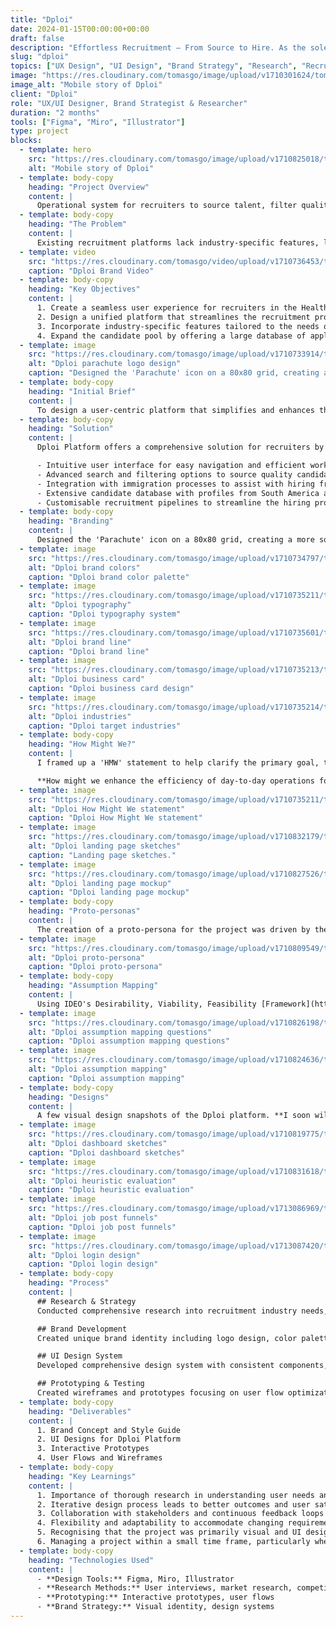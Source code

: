 ```yaml
---
title: "Dploi"
date: 2024-01-15T00:00:00+00:00
draft: false
description: "Effortless Recruitment — From Source to Hire. As the sole UX designer on the team I was charged with researching and designing the brand concept and UI for Dploi Platform (AUS/NZ)."
slug: "dploi"
topics: ["UX Design", "UI Design", "Brand Strategy", "Research", "Recruitment Platform"]
image: "https://res.cloudinary.com/tomasgo/image/upload/v1710301624/tomas-master/img/dploi-thumb_pfiund.jpg"
image_alt: "Mobile story of Dploi"
client: "Dploi"
role: "UX/UI Designer, Brand Strategist & Researcher"
duration: "2 months"
tools: ["Figma", "Miro", "Illustrator"]
type: project
blocks:
  - template: hero
    src: "https://res.cloudinary.com/tomasgo/image/upload/v1710825018/tomas-master/img/Hire_with_esse_post_xkhxil.jpg"
    alt: "Mobile story of Dploi"
  - template: body-copy
    heading: "Project Overview"
    content: |
      Operational system for recruiters to source talent, filter quality applicants, and hire successful applicants. From initial application, to recruitment pipeline, to interview, to assisting with immigration process, and finally to onboarding.
  - template: body-copy
    heading: "The Problem"
    content: |
      Existing recruitment platforms lack industry-specific features, leading to fragmented tools and inefficient processes for recruiters in New Zealand and Australia.
  - template: video
    src: "https://res.cloudinary.com/tomasgo/video/upload/v1710736453/tomas-master/videos/Dploi_ygh0yb.mp4"
    caption: "Dploi Brand Video"
  - template: body-copy
    heading: "Key Objectives"
    content: |
      1. Create a seamless user experience for recruiters in the Healthcare, Infrastructure, and IT industries.
      2. Design a unified platform that streamlines the recruitment process from sourcing talent to onboarding.
      3. Incorporate industry-specific features tailored to the needs of New Zealand and Australia markets.
      4. Expand the candidate pool by offering a large database of applicants from outbound countries such as South America and the Philippines.
  - template: image
    src: "https://res.cloudinary.com/tomasgo/image/upload/v1710733914/tomas-master/img/dploi_parachute_ymipaz.jpg"
    alt: "Dploi parachute logo design"
    caption: "Designed the 'Parachute' icon on a 80x80 grid, creating a more solid and structured mark."
  - template: body-copy
    heading: "Initial Brief"
    content: |
      To design a user-centric platform that simplifies and enhances the recruitment and hiring processes for recruiters in the Healthcare, Infrastructure, and IT industries in New Zealand and Australia.
  - template: body-copy
    heading: "Solution"
    content: |
      Dploi Platform offers a comprehensive solution for recruiters by providing a unified platform with industry-specific features. It includes:

      - Intuitive user interface for easy navigation and efficient workflow.
      - Advanced search and filtering options to source quality candidates.
      - Integration with immigration processes to assist with hiring from outbound countries.
      - Extensive candidate database with profiles from South America and the Philippines.
      - Customisable recruitment pipelines to streamline the hiring process.
  - template: body-copy
    heading: "Branding"
    content: |
      Designed the 'Parachute' icon on a 80x80 grid, creating a more solid and structured mark. Developed comprehensive brand identity including color palette, typography, and visual elements that reflect the platform's values and target audience.
  - template: image
    src: "https://res.cloudinary.com/tomasgo/image/upload/v1710734797/tomas-master/img/dploi_color_gopcyo.jpg"
    alt: "Dploi brand colors"
    caption: "Dploi brand color palette"
  - template: image
    src: "https://res.cloudinary.com/tomasgo/image/upload/v1710735211/tomas-master/img/dploi-typeface_uz9tfv.jpg"
    alt: "Dploi typography"
    caption: "Dploi typography system"
  - template: image
    src: "https://res.cloudinary.com/tomasgo/image/upload/v1710735601/tomas-master/img/dploi_brandline_akhlk7.jpg"
    alt: "Dploi brand line"
    caption: "Dploi brand line"
  - template: image
    src: "https://res.cloudinary.com/tomasgo/image/upload/v1710735213/tomas-master/img/dploi_bussines-card_btztwh.jpg"
    alt: "Dploi business card"
    caption: "Dploi business card design"
  - template: image
    src: "https://res.cloudinary.com/tomasgo/image/upload/v1710735214/tomas-master/img/dploi-industries_d8w7wr.jpg"
    alt: "Dploi industries"
    caption: "Dploi target industries"
  - template: body-copy
    heading: "How Might We?"
    content: |
      I framed up a 'HMW' statement to help clarify the primary goal, taking 'How', 'Who', and 'What' into consideration.

      **How might we enhance the efficiency of day-to-day operations for labor hire companies, through an intuitive workforce management web-app to improve communication between clients, employees and internal team?**
  - template: image
    src: "https://res.cloudinary.com/tomasgo/image/upload/v1710735211/tomas-master/img/dploi_hmw_zyvscp.jpg"
    alt: "Dploi How Might We statement"
    caption: "Dploi How Might We statement"
  - template: image
    src: "https://res.cloudinary.com/tomasgo/image/upload/v1710832179/tomas-master/img/dploi_landing_sketches_aloydj.jpg"
    alt: "Dploi landing page sketches"
    caption: "Landing page sketches."
  - template: image
    src: "https://res.cloudinary.com/tomasgo/image/upload/v1710827526/tomas-master/img/dploi_landing_page_mockup_ceeqqw.jpg"
    alt: "Dploi landing page mockup"
    caption: "Dploi landing page mockup"
  - template: body-copy
    heading: "Proto-personas"
    content: |
      The creation of a proto-persona for the project was driven by the need to establish a foundational understanding of our potential users and their anticipated needs. It's important to note that this persona is a prototype, formed primarily from general assumptions rather than empirical data. This proto-persona is not conclusive and requires validation through further research. While it offers a valuable framework for understanding our users, its assumptions need to be verified and refined through further research methods such as interviews, surveys, or observational studies.
  - template: image
    src: "https://res.cloudinary.com/tomasgo/image/upload/v1710809549/tomas-master/img/dploi_persona_obnbob.jpg"
    alt: "Dploi proto-persona"
    caption: "Dploi proto-persona"
  - template: body-copy
    heading: "Assumption Mapping"
    content: |
      Using IDEO's Desirability, Viability, Feasibility [Framework](https://makeiterate.com/ideos-desirability-viability-feasibility-framework-a-practical-guide/) (DVF) I created some diagrams using Miro to complete an assumption map. The three main question areas were: 1. Do they want this (Yellow), 2. Can we do this? (Blue), and 3. Should we do this? (Green). Of course the assumption map will need to be validated, we don't want to base our design decisions on assumptions.
  - template: image
    src: "https://res.cloudinary.com/tomasgo/image/upload/v1710826198/tomas-master/img/dploi_assumption_q_s_hs3xgt.jpg"
    alt: "Dploi assumption mapping questions"
    caption: "Dploi assumption mapping questions"
  - template: image
    src: "https://res.cloudinary.com/tomasgo/image/upload/v1710824636/tomas-master/img/dploi_assumption-mapping_iri5ly.jpg"
    alt: "Dploi assumption mapping"
    caption: "Dploi assumption mapping"
  - template: body-copy
    heading: "Designs"
    content: |
      A few visual design snapshots of the Dploi platform. **I soon will be adding more design photos to this case study.**
  - template: image
    src: "https://res.cloudinary.com/tomasgo/image/upload/v1710819775/tomas-master/img/dploi_dash_sketch_jahu4u.jpg"
    alt: "Dploi dashboard sketches"
    caption: "Dploi dashboard sketches"
  - template: image
    src: "https://res.cloudinary.com/tomasgo/image/upload/v1710831618/tomas-master/img/dploi_heuristic-evaluation_sfkrfv.jpg"
    alt: "Dploi heuristic evaluation"
    caption: "Dploi heuristic evaluation"
  - template: image
    src: "https://res.cloudinary.com/tomasgo/image/upload/v1713086969/tomas-master/img/Presentations_wzdr6a.jpg"
    alt: "Dploi job post funnels"
    caption: "Dploi job post funnels"
  - template: image
    src: "https://res.cloudinary.com/tomasgo/image/upload/v1713087420/tomas-master/img/dploi_login-mockups_i8hqqg.jpg"
    alt: "Dploi login design"
    caption: "Dploi login design"
  - template: body-copy
    heading: "Process"
    content: |
      ## Research & Strategy
      Conducted comprehensive research into recruitment industry needs, user behavior patterns, and market requirements.

      ## Brand Development
      Created unique brand identity including logo design, color palette, typography, and visual elements.

      ## UI Design System
      Developed comprehensive design system with consistent components, patterns, and guidelines.

      ## Prototyping & Testing
      Created wireframes and prototypes focusing on user flow optimization and interface clarity.
  - template: body-copy
    heading: "Deliverables"
    content: |
      1. Brand Concept and Style Guide
      2. UI Designs for Dploi Platform
      3. Interactive Prototypes
      4. User Flows and Wireframes
  - template: body-copy
    heading: "Key Learnings"
    content: |
      1. Importance of thorough research in understanding user needs and pain points.
      2. Iterative design process leads to better outcomes and user satisfaction.
      3. Collaboration with stakeholders and continuous feedback loops are essential for project success.
      4. Flexibility and adaptability to accommodate changing requirements and market dynamics.
      5. Recognising that the project was primarily visual and UI design-based highlights the significance of crafting an appealing and user-friendly interface to enhance user engagement and satisfaction.
      6. Managing a project within a small time frame, particularly when building a concept for investors, underscores the need for efficient project management, prioritisation, and clear communication to meet deadlines and deliver high-quality results.
  - template: body-copy
    heading: "Technologies Used"
    content: |
      - **Design Tools:** Figma, Miro, Illustrator
      - **Research Methods:** User interviews, market research, competitor analysis
      - **Prototyping:** Interactive prototypes, user flows
      - **Brand Strategy:** Visual identity, design systems
---
```

